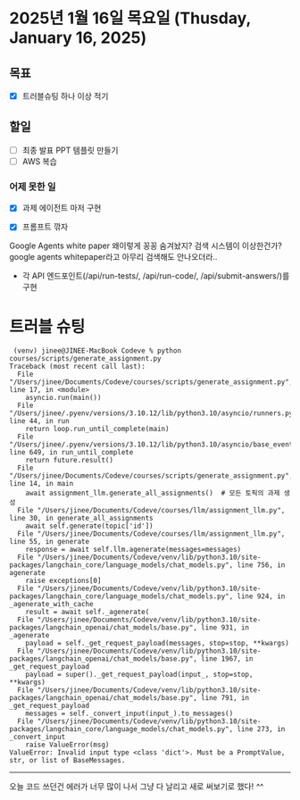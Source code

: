 # 2025년 1월 16일 목요일 (Thusday, January 16, 2025)
## 목표
- [x] 트러블슈팅 하나 이상 적기

## 할일
- [ ] 최종 발표 PPT 템플릿 만들기
- [ ] AWS 복습
### 어제 못한 일
- [x] 과제 에이전트 마저 구현
- [x] 프롬프트 깎자


Google Agents white paper 왜이렇게 꽁꽁 숨겨놨지? 검색 시스템이 이상한건가?
google agents whitepaper라고 아무리 검색해도 안나오더라..



-   각 API 엔드포인트(/api/run-tests/, /api/run-code/, /api/submit-answers/)를 구현



 # 트러블 슈팅 
```
 (venv) jinee@JINEE-MacBook Codeve % python courses/scripts/generate_assignment.py
Traceback (most recent call last):
  File "/Users/jinee/Documents/Codeve/courses/scripts/generate_assignment.py", line 17, in <module>
    asyncio.run(main())
  File "/Users/jinee/.pyenv/versions/3.10.12/lib/python3.10/asyncio/runners.py", line 44, in run
    return loop.run_until_complete(main)
  File "/Users/jinee/.pyenv/versions/3.10.12/lib/python3.10/asyncio/base_events.py", line 649, in run_until_complete
    return future.result()
  File "/Users/jinee/Documents/Codeve/courses/scripts/generate_assignment.py", line 14, in main
    await assignment_llm.generate_all_assignments()  # 모든 토픽의 과제 생성
  File "/Users/jinee/Documents/Codeve/courses/llm/assignment_llm.py", line 30, in generate_all_assignments
    await self.generate(topic['id'])
  File "/Users/jinee/Documents/Codeve/courses/llm/assignment_llm.py", line 55, in generate
    response = await self.llm.agenerate(messages=messages)
  File "/Users/jinee/Documents/Codeve/venv/lib/python3.10/site-packages/langchain_core/language_models/chat_models.py", line 756, in agenerate
    raise exceptions[0]
  File "/Users/jinee/Documents/Codeve/venv/lib/python3.10/site-packages/langchain_core/language_models/chat_models.py", line 924, in _agenerate_with_cache
    result = await self._agenerate(
  File "/Users/jinee/Documents/Codeve/venv/lib/python3.10/site-packages/langchain_openai/chat_models/base.py", line 931, in _agenerate
    payload = self._get_request_payload(messages, stop=stop, **kwargs)
  File "/Users/jinee/Documents/Codeve/venv/lib/python3.10/site-packages/langchain_openai/chat_models/base.py", line 1967, in _get_request_payload
    payload = super()._get_request_payload(input_, stop=stop, **kwargs)
  File "/Users/jinee/Documents/Codeve/venv/lib/python3.10/site-packages/langchain_openai/chat_models/base.py", line 791, in _get_request_payload
    messages = self._convert_input(input_).to_messages()
  File "/Users/jinee/Documents/Codeve/venv/lib/python3.10/site-packages/langchain_core/language_models/chat_models.py", line 273, in _convert_input
    raise ValueError(msg)
ValueError: Invalid input type <class 'dict'>. Must be a PromptValue, str, or list of BaseMessages.

``` 

--- 

오늘 코드 쓰던건 에러가 너무 많이 나서 그냥 다 날리고 새로 써보기로 했다! *^^*